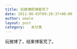 ```yaml
---
title: 玩微博把博客荒了
date: 2011-06-03T09:28:37+00:00
author: omale
layout: post
category:   未分类
---
```

玩微博了，结果博客荒了。